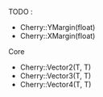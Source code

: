 TODO :

- Cherry::YMargin(float)
- Cherry::XMargin(float)

Core 
- Cherry::Vector2(T, T)
- Cherry::Vector3(T, T)
- Cherry::Vector4(T, T)